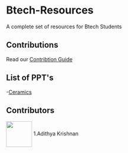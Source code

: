 # Btech-Resources
A complete set of resources for Btech Students

## Contributions
 Read our [Contribtion Guide](https://github.com/CIRUS-LAB/Btech-Resources/blob/main/CONTRIBUTING.md)
## List of PPT's

-[Ceramics](https://github.com/CIRUS-LAB/Btech-Resources/blob/main/ppt/Ceramics/Ceramics.md#section)


## Contributors


<img align="Center" src="https://avatars.githubusercontent.com/u/79042374?v=4" width="70" height="70" />
1.Adithya Krishnan 
